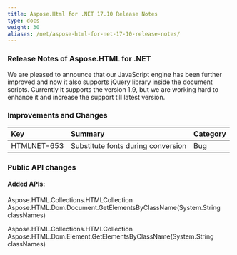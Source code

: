 ```yaml
---
title: Aspose.Html for .NET 17.10 Release Notes
type: docs
weight: 30
aliases: /net/aspose-html-for-net-17-10-release-notes/
---
```


### **Release Notes of Aspose.HTML for .NET**
We are pleased to announce that our JavaScript engine has been further improved and now it also supports jQuery library inside the document scripts. Currently it supports the version 1.9, but we are working hard to enhance it and increase the support till latest version.
### **Improvements and Changes**

|**Key**|**Summary**|**Category**|
| :- | :- | :- |
|HTMLNET-653|Substitute fonts during conversion|Bug|

### **Public API changes**
#### **Added APIs:**
Aspose.HTML.Collections.HTMLCollection Aspose.HTML.Dom.Document.GetElementsByClassName(System.String classNames)

Aspose.HTML.Collections.HTMLCollection Aspose.HTML.Dom.Element.GetElementsByClassName(System.String classNames)

